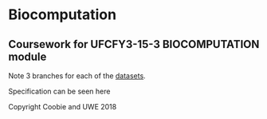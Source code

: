 # Biocomputation
## Coursework for UFCFY3-15-3	BIOCOMPUTATION module

Note 3 branches for each of the [datasets](src/txt).

Specification can be seen here


Copyright Coobie and UWE 2018
